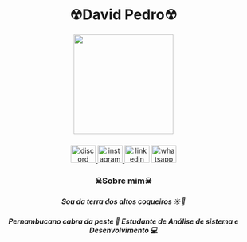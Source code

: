 <h1 align="center">☢David Pedro☢</h1>

###

<div align="center">
  <img height="200" src="https://c.tenor.com/3HEHrQS9u9UAAAAC/gon-anime.gif"  />
</div>

###

<div align="center">
  <a href="https://discord.com/channels/@me/1271438244743090226" target="_blank">
    <img src="https://raw.githubusercontent.com/maurodesouza/profile-readme-generator/master/src/assets/icons/social/discord/default.svg" width="50" height="35" alt="discord logo"  />
  </a>
  <a href="https://www.instagram.com/davidpedrosilva_/" target="_blank">
    <img src="https://raw.githubusercontent.com/maurodesouza/profile-readme-generator/master/src/assets/icons/social/instagram/default.svg" width="50" height="35" alt="instagram logo"  />
  </a>
  <img src="https://raw.githubusercontent.com/maurodesouza/profile-readme-generator/master/src/assets/icons/social/linkedin/default.svg" width="50" height="35" alt="linkedin logo"  />
  <img src="https://raw.githubusercontent.com/maurodesouza/profile-readme-generator/master/src/assets/icons/social/whatsapp/default.svg" width="50" height="35" alt="whatsapp logo"  />
</div>

###

<h3 align="center">☠Sobre mim☠</h3>

###

<h5 align="center">Sou da terra dos altos coqueiros ☀🌴</h5>

###

<h5 align="center">Pernambucano cabra da peste 🤠 Estudante de Análise de sistema e Desenvolvimento 💻</h5>

###
